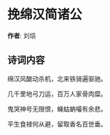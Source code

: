 # 挽绵汉简诸公

**作者**: 刘埙

## 诗词内容

绵汉风酸动杀机，北来铁骑遍驱驰。

几千里地弓刀运，百万人家骨肉糜。

鬼哭神号无限恨，蝇蛄蚋嘬有余悲。

平生食禄何从避，留取香名百世垂。

